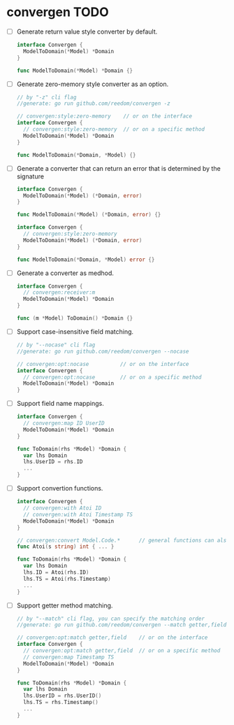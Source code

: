 convergen TODO
==============

- [ ] Generate return value style converter by default.  
  ```go
  interface Convergen {
    ModelToDomain(*Model) *Domain
  }

  func ModelToDomain(*Model) *Domain {}
  ```

- [ ] Generate zero-memory style converter as an option.  
  ```go
  // by "-z" cli flag
  //generate: go run github.com/reedom/convergen -z

  // convergen:style:zero-memory    // or on the interface
  interface Convergen {
    // convergen:style:zero-memory  // or on a specific method
    ModelToDomain(*Model) *Domain
  }

  func ModelToDomain(*Domain, *Model) {}
  ```


- [ ] Generate a converter that can return an error that is determined by the signature  
  ```go
  interface Convergen {
    ModelToDomain(*Model) (*Domain, error)
  }

  func ModelToDomain(*Model) (*Domain, error) {}
  ```
  ```go
  interface Convergen {
    // convergen:style:zero-memory
    ModelToDomain(*Model) (*Domain, error)
  }

  func ModelToDomain(*Domain, *Model) error {}
  ```


- [ ] Generate a converter as medhod.  
  ```go
  interface Convergen {
    // convergen:receiver:m
    ModelToDomain(*Model) *Domain
  }

  func (m *Model) ToDomain() *Domain {}
  ```

- [ ] Support case-insensitive field matching.  
  ```go
  // by "--nocase" cli flag
  //generate: go run github.com/reedom/convergen --nocase

  // convergen:opt:nocase          // or on the interface
  interface Convergen {
    // convergen:opt:nocase        // or on a specific method
    ModelToDomain(*Model) *Domain
  }
  ```

- [ ] Support field name mappings.  
  ```go
  interface Convergen {
    // convergen:map ID UserID
    ModelToDomain(*Model) *Domain
  }

  func ToDomain(rhs *Model) *Domain {
    var lhs Domain
    lhs.UserID = rhs.ID
    ...
  }
  ```

- [ ] Support convertion functions.  
  ```go
  interface Convergen {
    // convergen:with Atoi ID
    // convergen:with Atoi Timestamp TS
    ModelToDomain(*Model) *Domain
  }

  // convergen:convert Model.Code.*      // general functions can also have `convert` specification.
  func Atoi(s string) int { ... }

  func ToDomain(rhs *Model) *Domain {
    var lhs Domain
    lhs.ID = Atoi(rhs.ID)
    lhs.TS = Atoi(rhs.Timestamp)
    ...
  }
  ```

- [ ] Support getter method matching.  
  ```go
  // by "--match" cli flag, you can specify the matching order
  //generate: go run github.com/reedom/convergen --match getter,field

  // convergen:opt:match getter,field    // or on the interface
  interface Convergen {
    // convergen:opt:match getter,field  // or on a specific method
    // convergen:map Timestamp TS 
    ModelToDomain(*Model) *Domain
  }

  func ToDomain(rhs *Model) *Domain {
    var lhs Domain
    lhs.UserID = rhs.UserID()
    lhs.TS = rhs.Timestamp()
    ...
  }
  ```


